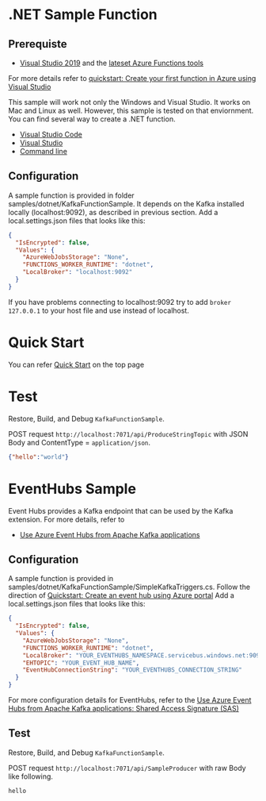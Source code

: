 # .NET Sample Function

## Prerequiste

* [Visual Studio 2019](https://azure.microsoft.com/downloads/) and the [lateset Azure Functions tools](https://docs.microsoft.com/en-us/azure/azure-functions/functions-develop-vs#check-your-tools-version)

For more details refer to [quickstart: Create your first function in Azure using Visual Studio](https://docs.microsoft.com/en-us/azure/azure-functions/functions-create-your-first-function-visual-studio#prerequisites)

This sample will work not only the Windows and Visual Studio. It works on Mac and Linux as well. However, this sample is tested on that enviornment. You can find several way to create a .NET function.

* [Visual Studio Code](https://docs.microsoft.com/en-us/azure/azure-functions/functions-create-first-function-vs-code?pivots=programming-language-csharp)
* [Visual Studio](https://docs.microsoft.com/en-us/azure/azure-functions/functions-create-your-first-function-visual-studio)
* [Command line](https://docs.microsoft.com/en-us/azure/azure-functions/functions-create-first-azure-function-azure-cli?tabs=bash%2Cbrowser&pivots=programming-language-csharp)

## Configuration

A sample function is provided in folder samples/dotnet/KafkaFunctionSample. It depends on the Kafka installed locally (localhost:9092), as described in previous section. Add a local.settings.json files that looks like this:

```json
{
  "IsEncrypted": false,
  "Values": {
    "AzureWebJobsStorage": "None",
    "FUNCTIONS_WORKER_RUNTIME": "dotnet",
    "LocalBroker": "localhost:9092"
  }
}
```

If you have problems connecting to localhost:9092 try to add `broker    127.0.0.1` to your host file and use instead of localhost.

# Quick Start

You can refer [Quick Start](https://github.com/Azure/azure-functions-kafka-extension#net-quickstart) on the top page

# Test

Restore, Build, and Debug `KafkaFunctionSample`.

POST request `http://localhost:7071/api/ProduceStringTopic` 
with JSON Body and ContentType = `application/json`.

```json
{"hello":"world"}
```

# EventHubs Sample
Event Hubs provides a Kafka endpoint that can be used by the Kafka extension. For more details, refer to 

* [Use Azure Event Hubs from Apache Kafka applications](https://docs.microsoft.com/en-us/azure/event-hubs/event-hubs-for-kafka-ecosystem-overview)

## Configuration

A sample function is provided in samples/dotnet/KafkaFunctionSample/SimpleKafkaTriggers.cs. Follow the direction of [Quickstart: Create an event hub using Azure portal](https://docs.microsoft.com/en-us/azure/event-hubs/event-hubs-create) Add a local.settings.json files that looks like this:

```json
{
  "IsEncrypted": false,
  "Values": {
    "AzureWebJobsStorage": "None",
    "FUNCTIONS_WORKER_RUNTIME": "dotnet",
    "LocalBroker": "YOUR_EVENTHUBS_NAMESPACE.servicebus.windows.net:9093",
    "EHTOPIC": "YOUR_EVENT_HUB_NAME",
    "EventHubConnectionString": "YOUR_EVENTHUBS_CONNECTION_STRING"
  }
}
```

For more configuration details for EventHubs, refer to the [Use Azure Event Hubs from Apache Kafka applications: Shared Access Signature (SAS)](https://docs.microsoft.com/en-us/azure/event-hubs/event-hubs-for-kafka-ecosystem-overview#shared-access-signature-sas)

## Test

Restore, Build, and Debug `KafkaFunctionSample`.

POST request `http://localhost:7071/api/SampleProducer` 
with raw Body like following.

```
hello
```
